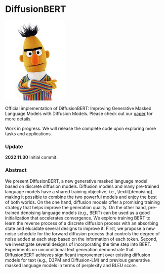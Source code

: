 # DiffusionBERT

![](src/DiffusionBERT.gif)

Official implementation of DiffusionBERT: Improving Generative Masked Language Models with Diffusion Models.
Please check out our [paper](https://arxiv.org/abs/2211.15029) for more details.

Work in progress. We will release the complete code upon exploring more tasks and applications.

### Update

**2022.11.30** Initial commit.

### Abstract
We present DiffusionBERT, a new generative masked language model based on discrete diffusion models.
Diffusion models and many pre-trained language models have a shared training objective, i.e., \textit{denoising}, making it possible to combine the two powerful models and enjoy the best of both worlds. 
On the one hand, diffusion models offer a promising training strategy that helps improve the generation quality.
On the other hand, pre-trained denoising language models (e.g., BERT) can be used as a good initialization that accelerates convergence.
We explore training BERT to learn the reverse process of a discrete diffusion process with an absorbing state and elucidate several designs to improve it.
First, we propose a new noise schedule for the forward diffusion process that controls the degree of noise added at each step based on the information of each token.
Second, we investigate several designs of incorporating the time step into BERT.
Experiments on unconditional text generation demonstrate that DiffusionBERT achieves significant improvement over existing diffusion models for text (e.g., D3PM and Diffusion-LM) and previous generative masked language models in terms of perplexity and BLEU score.